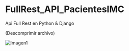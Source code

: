 # FullRest_API_PacientesIMC
Api Full Rest en Python &amp; Django

(Descomprimir archivo)

![Imagen1](./visualizacion_final/proyecto_alumnos.PNG)
